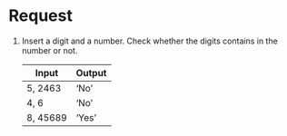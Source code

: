 # Request

1. Insert a digit and a number. Check whether the digits contains in the number or not.

      |    Input      |     Output    |
      | ------------- | ------------- |
      | 5, 2463       | ‘No’          |
      | 4, 6          | ‘No’          |
      | 8, 45689      | ‘Yes’         |
